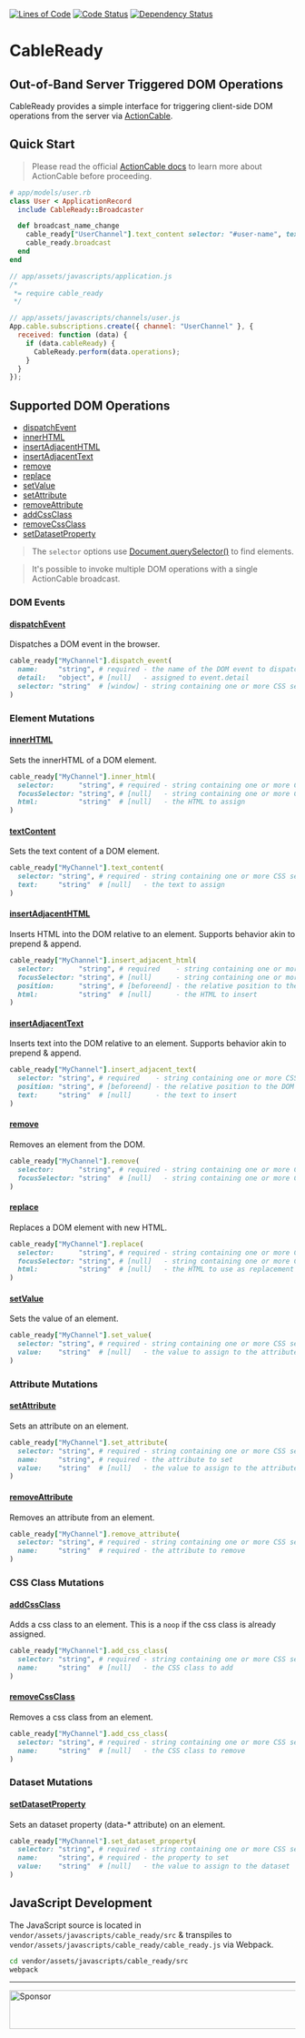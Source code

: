 [![Lines of Code](http://img.shields.io/badge/lines_of_code-114-brightgreen.svg?style=flat)](http://blog.codinghorror.com/the-best-code-is-no-code-at-all/)
[![Code Status](http://img.shields.io/codeclimate/github/hopsoft/cable_ready.svg?style=flat)](https://codeclimate.com/github/hopsoft/cable_ready)
[![Dependency Status](http://img.shields.io/gemnasium/hopsoft/cable_ready.svg?style=flat)](https://gemnasium.com/hopsoft/cable_ready)

# CableReady

## Out-of-Band Server Triggered DOM Operations

CableReady provides a simple interface for triggering client-side DOM operations
from the server via [ActionCable](http://guides.rubyonrails.org/action_cable_overview.html).

## Quick Start

> Please read the official [ActionCable docs](http://guides.rubyonrails.org/action_cable_overview.html) to learn more about ActionCable before proceeding.

```ruby
# app/models/user.rb
class User < ApplicationRecord
  include CableReady::Broadcaster

  def broadcast_name_change
    cable_ready["UserChannel"].text_content selector: "#user-name", text: name
    cable_ready.broadcast
  end
end
```

```javascript
// app/assets/javascripts/application.js
/*
 *= require cable_ready
 */
```

```javascript
// app/assets/javascripts/channels/user.js
App.cable.subscriptions.create({ channel: "UserChannel" }, {
  received: function (data) {
    if (data.cableReady) {
      CableReady.perform(data.operations);
    }
  }
});
```

## Supported DOM Operations

- [dispatchEvent](#dispatchevent)
- [innerHTML](#innerhtml)
- [insertAdjacentHTML](#insertAdjacentHTML)
- [insertAdjacentText](#insertadjacenttext)
- [remove](#remove)
- [replace](#replace)
- [setValue](#setvalue)
- [setAttribute](#setattribute)
- [removeAttribute](#removeattribute)
- [addCssClass](#addcssclass)
- [removeCssClass](#removecssclass)
- [setDatasetProperty](#setdatasetproperty)

> The `selector` options use [Document.querySelector()](https://developer.mozilla.org/en-US/docs/Web/API/Document/querySelector) to find elements.

> It's possible to invoke multiple DOM operations with a single ActionCable broadcast.

### DOM Events

#### [dispatchEvent](https://developer.mozilla.org/en-US/docs/Web/API/EventTarget/dispatchEvent)

Dispatches a DOM event in the browser.

```ruby
cable_ready["MyChannel"].dispatch_event(
  name:     "string", # required - the name of the DOM event to dispatch (can be custom)
  detail:   "object", # [null]   - assigned to event.detail
  selector: "string"  # [window] - string containing one or more CSS selectors separated by commas
)
```

### Element Mutations

#### [innerHTML](https://developer.mozilla.org/en-US/docs/Web/API/Element/innerHTML)

Sets the innerHTML of a DOM element.

```ruby
cable_ready["MyChannel"].inner_html(
  selector:      "string", # required - string containing one or more CSS selectors separated by commas
  focusSelector: "string", # [null]   - string containing one or more CSS selectors separated by commas
  html:          "string"  # [null]   - the HTML to assign
)
```

#### [textContent](https://developer.mozilla.org/en-US/docs/Web/API/Node/textContent)

Sets the text content of a DOM element.

```ruby
cable_ready["MyChannel"].text_content(
  selector: "string", # required - string containing one or more CSS selectors separated by commas
  text:     "string"  # [null]   - the text to assign
)
```

#### [insertAdjacentHTML](https://developer.mozilla.org/en-US/docs/Web/API/Element/insertAdjacentHTML)

Inserts HTML into the DOM relative to an element.
Supports behavior akin to prepend & append.

```ruby
cable_ready["MyChannel"].insert_adjacent_html(
  selector:      "string", # required    - string containing one or more CSS selectors separated by commas
  focusSelector: "string", # [null]      - string containing one or more CSS selectors separated by commas
  position:      "string", # [beforeend] - the relative position to the DOM element (beforebegin, afterbegin, beforeend, afterend)
  html:          "string"  # [null]      - the HTML to insert
)
```

#### [insertAdjacentText](https://developer.mozilla.org/en-US/docs/Web/API/Element/insertAdjacentText)

Inserts text into the DOM relative to an element.
Supports behavior akin to prepend & append.

```ruby
cable_ready["MyChannel"].insert_adjacent_text(
  selector: "string", # required    - string containing one or more CSS selectors separated by commas
  position: "string", # [beforeend] - the relative position to the DOM element (beforebegin, afterbegin, beforeend, afterend)
  text:     "string"  # [null]      - the text to insert
)
```

#### [remove](https://developer.mozilla.org/en-US/docs/Web/API/ChildNode/remove)

Removes an element from the DOM.

```ruby
cable_ready["MyChannel"].remove(
  selector:      "string", # required - string containing one or more CSS selectors separated by commas
  focusSelector: "string"  # [null]   - string containing one or more CSS selectors separated by commas
)
```

#### [replace](https://developer.mozilla.org/en-US/docs/Web/API/Node/replaceChild)

Replaces a DOM element with new HTML.

```ruby
cable_ready["MyChannel"].replace(
  selector:      "string", # required - string containing one or more CSS selectors separated by commas
  focusSelector: "string", # [null]   - string containing one or more CSS selectors separated by commas
  html:          "string"  # [null]   - the HTML to use as replacement
)
```

#### [setValue](https://developer.mozilla.org/en-US/docs/Web/API/HTMLInputElement)

Sets the value of an element.

```ruby
cable_ready["MyChannel"].set_value(
  selector: "string", # required - string containing one or more CSS selectors separated by commas
  value:    "string"  # [null]   - the value to assign to the attribute
)
```

### Attribute Mutations

#### [setAttribute](https://developer.mozilla.org/en-US/docs/Web/API/Element/setAttribute)

Sets an attribute on an element.

```ruby
cable_ready["MyChannel"].set_attribute(
  selector: "string", # required - string containing one or more CSS selectors separated by commas
  name:     "string", # required - the attribute to set
  value:    "string"  # [null]   - the value to assign to the attribute
)
```

#### [removeAttribute](https://developer.mozilla.org/en-US/docs/Web/API/Element/removeAttribute)

Removes an attribute from an element.

```ruby
cable_ready["MyChannel"].remove_attribute(
  selector: "string", # required - string containing one or more CSS selectors separated by commas
  name:     "string"  # required - the attribute to remove
)
```

### CSS Class Mutations

#### [addCssClass](https://developer.mozilla.org/en-US/docs/Web/API/Element/classList)

Adds a css class to an element.
This is a `noop` if the css class is already assigned.

```ruby
cable_ready["MyChannel"].add_css_class(
  selector: "string", # required - string containing one or more CSS selectors separated by commas
  name:     "string"  # [null]   - the CSS class to add
)

```
#### [removeCssClass](https://developer.mozilla.org/en-US/docs/Web/API/Element/classList)

Removes a css class from an element.

```ruby
cable_ready["MyChannel"].add_css_class(
  selector: "string", # required - string containing one or more CSS selectors separated by commas
  name:     "string"  # [null]   - the CSS class to remove
)
```

### Dataset Mutations

#### [setDatasetProperty](https://developer.mozilla.org/en-US/docs/Web/API/HTMLElement/dataset)

Sets an dataset property (data-* attribute) on an element.

```ruby
cable_ready["MyChannel"].set_dataset_property(
  selector: "string", # required - string containing one or more CSS selectors separated by commas
  name:     "string", # required - the property to set
  value:    "string"  # [null]   - the value to assign to the dataset
)
```

## JavaScript Development

The JavaScript source is located in `vendor/assets/javascripts/cable_ready/src`
& transpiles to `vendor/assets/javascripts/cable_ready/cable_ready.js` via Webpack.

```sh
cd vendor/assets/javascripts/cable_ready/src
webpack
```

---

<a target='_blank' rel='nofollow' href='https://app.codesponsor.io/link/QMSjMHrtPhvfmCnk5Hbikhhr/hopsoft/cable_ready'>
  <img alt='Sponsor' width='888' height='68' src='https://app.codesponsor.io/embed/QMSjMHrtPhvfmCnk5Hbikhhr/hopsoft/cable_ready.svg' />
</a>
